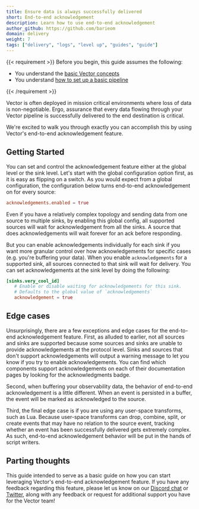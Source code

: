 ```yaml
---
title: Ensure data is always successfully delivered
short: End-to-end acknowledgement
description: Learn how to use end-to-end acknowledgement
author_github: https://github.com/barieom
domain: delivery
weight: 7
tags: ["delivery", "logs", "level up", "guides", "guide"]
---
```


{{< requirement >}}
Before you begin, this guide assumes the following:

* You understand the [basic Vector concepts][concepts]
* You understand [how to set up a basic pipeline][pipeline]

[concepts]: /docs/about/concepts
[pipeline]: /docs/setup/quickstart
{{< /requirement >}}


Vector is often deployed in mission critical environments where loss of data is
non-negotiable. Ergo, assurance that every data flowing through your Vector
pipeline is successfully delivered to the end destination is critical.

We're excited to walk you through exactly you can accomplish this by using
Vector's end-to-end acknowledgement feature.

## Getting Started

You can set and control the acknowledgement feature either at the global level or
the sink level. Let's start with the global configuration option first, as it is
easy as flipping on a switch. As you would expect from a global configuration, the
configuration below turns end-to-end acknowledgement on for every source:

```toml
acknowledgements.enabled = true
```

Even if you have a relatively complex topology and sending data from one source to
multiple sinks, by enabling this global config, all supported sources will wait for
acknowledgement from all the sinks. A source that does acknowledgements will wait
forever for an ack before responding.

But you can enable acknowledgements individually for each sink if you want more granular
control over how acknowledgements for specific cases (e.g. you're buffering your
data). When you enable `acknowledgements` for a supported sink, all sources connected
to that sink will wait for delivery. You can set acknowledgements at the sink level by
doing the following:

```toml
[sinks.very_cool_id]
   # Enable or disable waiting for acknowledgements for this sink.
   # Defaults to the global value of `acknowledgements`
   acknowledgement = true
```

## Edge cases

Unsurprisingly, there are a few exceptions and edge cases for the end-to-end
acknowledgement feature. First, as alluded to earlier, not all sources and sinks
are supported because some sources and sinks are unable to provide acknowledgements
at the protocol level. Sinks and sources that don't support acknowledgements will
output a warning message to let you know if you try to enable acknowledgements. You
can find which components support acknowledgements on each of their documentation
pages by looking for the acknowledgments badge.

Second, when buffering your observability data, the behavior of end-to-end
acknowledgement is a little different. When an event is persisted in a buffer, the
event will be marked as acknowledged to the source.

Third, the final edge case is if you are using any user-space transforms, such
as Lua. Because user-space transforms can drop, combine, split, or create events
that may have no relation to the source event, tracking whether an event has been
successfully delivered gets extremely complex. As such, end-to-end acknowledgement
behavior will be put in the hands of script writers.

## Parting thoughts

This guide intended to serve as a basic guide on how you can start
leveraging Vector's end-to-end acknowledgement feature. If you have any feedback regarding this feature,
please let us know on our [Discord chat] or [Twitter], along with
any feedback or request for additional support you have for the Vector team!

[Discord chat]: https://discord.com/invite/dX3bdkF
[Twitter]: https://twitter.com/vectordotdev
